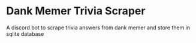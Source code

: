 # Dank Memer Trivia Scraper
A discord bot to scrape trivia answers from dank memer and store them in sqlite database
